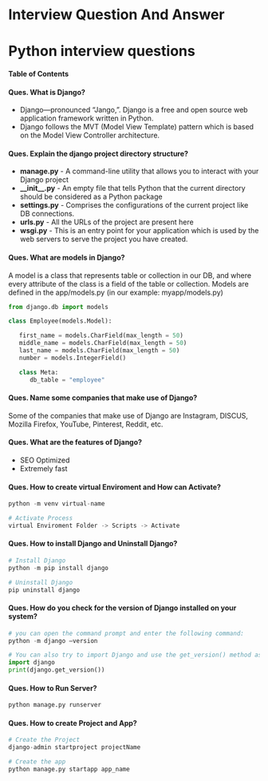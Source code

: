 # Interview Question And Answer

# Python interview questions

#### Table of Contents


#### Ques. What is Django?
* Django—pronounced “Jango,”. Django is a free and open source web application framework written in Python.
* Django follows the MVT (Model View Template) pattern which is based on the Model View Controller architecture.

#### Ques. Explain the django project directory structure?
<ul>
    <li><b>manage.py</b> - A command-line utility that allows you to interact with your Django project</li>
    <li><b>__init__.py</b> - An empty file that tells Python that the current directory should be considered as a Python package</li>
    <li><b>settings.py</b> - Comprises the configurations of the current project like DB connections.</li>
    <li><b>urls.py</b> - All the URLs of the project are present here</li>
    <li><b>wsgi.py</b> - This is an entry point for your application which is used by the web servers to serve the project you have created.</li>
</ul>


#### Ques. What are models in Django?
A model is a class that represents table or collection in our DB, and where every attribute of the class is a field of the table or collection. Models are defined in the app/models.py (in our example: myapp/models.py)
```python
from django.db import models

class Employee(models.Model):

   first_name = models.CharField(max_length = 50)
   middle_name = models.CharField(max_length = 50)
   last_name = models.CharField(max_length = 50)
   number = models.IntegerField()

   class Meta:
      db_table = "employee"
```

#### Ques. Name some companies that make use of Django?
Some of the companies that make use of Django are Instagram, DISCUS, Mozilla Firefox, YouTube, Pinterest, Reddit, etc.

#### Ques. What are the features of Django?
* SEO Optimized
* Extremely fast

#### Ques. How to create virtual Enviroment and How can Activate?
```python
python -m venv virtual-name

# Activate Process
virtual Enviroment Folder -> Scripts -> Activate
```

#### Ques. How to install Django and Uninstall Django?
```python
# Install Django
python -m pip install django

# Uninstall Django
pip uninstall django
```

#### Ques. How do you check for the version of Django installed on your system?
```python
# you can open the command prompt and enter the following command:
python -m django –version

# You can also try to import Django and use the get_version() method as follows:
import django
print(django.get_version())
```

#### Ques. How to Run Server?
```python
python manage.py runserver
```

#### Ques. How to create Project and App?
```python
# Create the Project
django-admin startproject projectName

# Create the app
python manage.py startapp app_name
```
